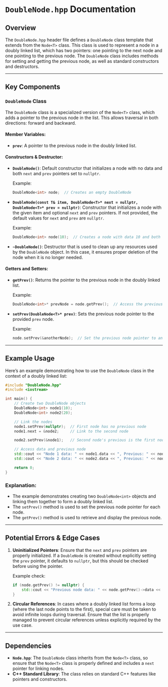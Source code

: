 # `DoubleNode.hpp` Documentation

## Overview

The `DoubleNode.hpp` header file defines a `DoubleNode` class template that extends from the `Node<T>` class. This class is used to represent a node in a doubly linked list, which has two pointers: one pointing to the next node and one pointing to the previous node. The `DoubleNode` class includes methods for setting and getting the previous node, as well as standard constructors and destructors.

---

## Key Components

### `DoubleNode` Class

The `DoubleNode` class is a specialized version of the `Node<T>` class, which adds a pointer to the previous node in the list. This allows traversal in both directions: forward and backward.

#### Member Variables:
- **`prev`**: A pointer to the previous node in the doubly linked list.

#### Constructors & Destructor:
- **`DoubleNode()`**: Default constructor that initializes a node with no data and both `next` and `prev` pointers set to `nullptr`.
  
  Example:
  ```cpp
  DoubleNode<int> node;  // Creates an empty DoubleNode
  ```

- **`DoubleNode(const T& item, DoubleNode<T>* next = nullptr, DoubleNode<T>* prev = nullptr)`**: Constructor that initializes a node with the given item and optional `next` and `prev` pointers. If not provided, the default values for `next` and `prev` are `nullptr`.
  
  Example:
  ```cpp
  DoubleNode<int> node(10);  // Creates a node with data 10 and both next and prev as nullptr
  ```

- **`~DoubleNode()`**: Destructor that is used to clean up any resources used by the `DoubleNode` object. In this case, it ensures proper deletion of the node when it is no longer needed.

#### Getters and Setters:
- **`getPrev()`**: Returns the pointer to the previous node in the doubly linked list.
  
  Example:
  ```cpp
  DoubleNode<int>* prevNode = node.getPrev();  // Access the previous node pointer
  ```

- **`setPrev(DoubleNode<T>* prev)`**: Sets the previous node pointer to the provided `prev` node.

  Example:
  ```cpp
  node.setPrev(&anotherNode);  // Set the previous node pointer to anotherNode
  ```

---

## Example Usage

Here’s an example demonstrating how to use the `DoubleNode` class in the context of a doubly linked list:

```cpp
#include "DoubleNode.hpp"
#include <iostream>

int main() {
    // Create two DoubleNode objects
    DoubleNode<int> node1(10);
    DoubleNode<int> node2(20);

    // Link the nodes
    node1.setPrev(nullptr);  // First node has no previous node
    node1.next = &node2;     // Link to the second node

    node2.setPrev(&node1);   // Second node's previous is the first node

    // Access data and previous node
    std::cout << "Node 1 data: " << node1.data << ", Previous: " << node1.getPrev() << std::endl;
    std::cout << "Node 2 data: " << node2.data << ", Previous: " << node2.getPrev()->data << std::endl;

    return 0;
}
```

### Explanation:
- The example demonstrates creating two `DoubleNode<int>` objects and linking them together to form a doubly linked list.
- The `setPrev()` method is used to set the previous node pointer for each node.
- The `getPrev()` method is used to retrieve and display the previous node.

---

## Potential Errors & Edge Cases

1. **Uninitialized Pointers**: Ensure that the `next` and `prev` pointers are properly initialized. If a `DoubleNode` is created without explicitly setting the `prev` pointer, it defaults to `nullptr`, but this should be checked before using the pointer.

   Example check:
   ```cpp
   if (node.getPrev() != nullptr) {
       std::cout << "Previous node data: " << node.getPrev()->data << std::endl;
   }
   ```

2. **Circular References**: In cases where a doubly linked list forms a loop (where the last node points to the first), special care must be taken to avoid infinite loops during traversal. Ensure that the list is properly managed to prevent circular references unless explicitly required by the use case.

---

## Dependencies

- **`Node.hpp`**: The `DoubleNode` class inherits from the `Node<T>` class, so ensure that the `Node<T>` class is properly defined and includes a `next` pointer for linking nodes.
- **C++ Standard Library**: The class relies on standard C++ features like pointers and constructors.
